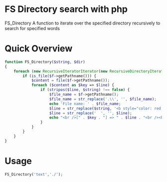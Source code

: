 # FS Directory search with php

FS_Directory A function to iterate over the specified directory recursively to search for specified words

# Quick Overview
``` php
function FS_Directory($string, $dir)
{
    foreach (new RecursiveIteratorIterator(new RecursiveDirectoryIterator($dir)) as $f) {
        if (is_file($f->getPathname())) {
            $content = file($f->getPathname());
            foreach ($content as $key => $line) {
                if (stripos($line, $string) !== false) {
                    $file_name = $f->getPathname();
                    $file_name = str_replace('.\\', '', $file_name);
                    echo 'File name: ' . $file_name;
                    $line = str_replace($string, '<b style="color: red;">' . $string . '</b>', $line);
                    $line = str_replace('  ', '', $line);
                    echo "<br />[" . $key . "] => " . $line . "<br /><hr />";
                }
            }
        }
    }
}
```

# Usage
``` php
FS_Directory('text','./');
```
